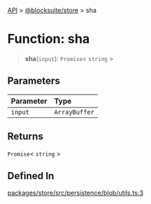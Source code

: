 [API](../../../index.md) > [@blocksuite/store](../index.md) > sha

# Function: sha

> **sha**(`input`): `Promise`\< `string` \>

## Parameters

| Parameter | Type |
| :------ | :------ |
| `input` | `ArrayBuffer` |

## Returns

`Promise`\< `string` \>

## Defined In

[packages/store/src/persistence/blob/utils.ts:3](https://github.com/Saul-Mirone/blocksuite/blob/f2324b82e/packages/store/src/persistence/blob/utils.ts#L3)
